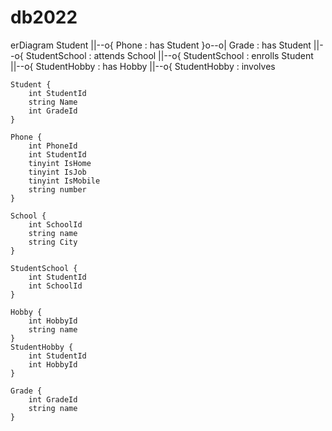 # db2022


erDiagram
    Student ||--o{ Phone : has
    Student }o--o| Grade : has
    Student ||--o{ StudentSchool : attends
    School ||--o{ StudentSchool : enrolls
    Student ||--o{ StudentHobby : has
    Hobby ||--o{ StudentHobby : involves


    Student {
        int StudentId
        string Name
        int GradeId
    }

    Phone {
        int PhoneId
        int StudentId
        tinyint IsHome
        tinyint IsJob
        tinyint IsMobile
        string number
    }

    School {
        int SchoolId
        string name
        string City
    }

    StudentSchool {
        int StudentId
        int SchoolId
    }

    Hobby {
        int HobbyId
        string name
    }
    StudentHobby {
        int StudentId
        int HobbyId
    }

    Grade {
        int GradeId
        string name
    }


